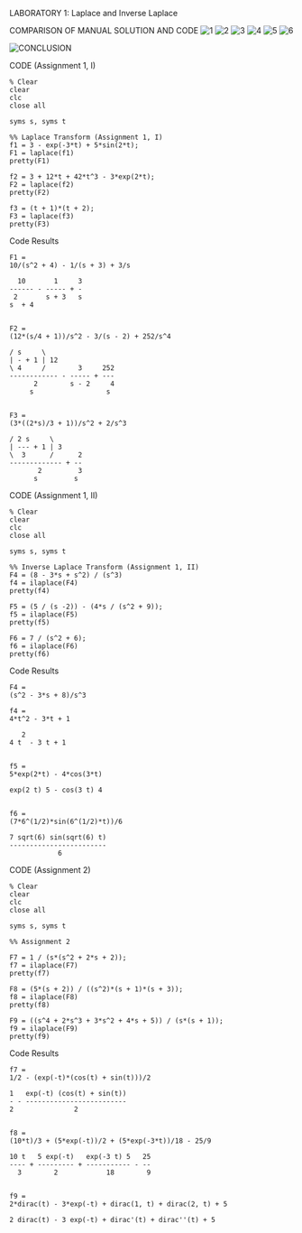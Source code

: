 LABORATORY 1: Laplace and Inverse Laplace 

COMPARISON OF MANUAL SOLUTION AND CODE
![1](https://github.com/Lenyilagan/G_3_Assignment_2024/assets/159031775/e888d58b-3fb2-4a15-83e5-4e8d9433ac55)
![2](https://github.com/Lenyilagan/G_3_Assignment_2024/assets/159031775/688c4170-2098-4971-a9da-338031307352)
![3](https://github.com/Lenyilagan/G_3_Assignment_2024/assets/159031775/c3a4e4bc-94c5-4aca-99b4-d5f959b008d5)
![4](https://github.com/Lenyilagan/G_3_Assignment_2024/assets/160506092/7c4d8edb-333b-42fd-96ff-3a5ccf082853)
![5](https://github.com/Lenyilagan/G_3_Assignment_2024/assets/160506092/05a5a040-0674-4fb5-9e41-27a100e38af9)
![6](https://github.com/Lenyilagan/G_3_Assignment_2024/assets/161393545/52fdbc20-1efa-4cc8-b4c2-9c0e67d8054b)

![CONCLUSION](https://github.com/Lenyilagan/G_3_Assignment_2024/assets/160560665/d32fc5ee-8d0d-423e-b45e-c09cb16eb0b6)

CODE (Assignment 1, I)

    % Clear
    clear
    clc
    close all
    
    syms s, syms t
    
    %% Laplace Transform (Assignment 1, I)
    f1 = 3 - exp(-3*t) + 5*sin(2*t);
    F1 = laplace(f1)
    pretty(F1)
    
    f2 = 3 + 12*t + 42*t^3 - 3*exp(2*t);
    F2 = laplace(f2)
    pretty(F2)
    
    f3 = (t + 1)*(t + 2);
    F3 = laplace(f3)
    pretty(F3)

Code Results

    F1 =
    10/(s^2 + 4) - 1/(s + 3) + 3/s
     
      10       1     3
    ------ - ----- + -
     2       s + 3   s
    s  + 4
    
     
    F2 = 
    (12*(s/4 + 1))/s^2 - 3/(s - 2) + 252/s^4
     
    / s     \
    | - + 1 | 12
    \ 4     /        3     252
    ------------ - ----- + ---
          2        s - 2     4
         s                  s
    
     
    F3 =  
    (3*((2*s)/3 + 1))/s^2 + 2/s^3
     
    / 2 s     \
    | --- + 1 | 3
    \  3      /      2
    ------------- + --
           2         3
          s         s

CODE (Assignment 1, II)

    % Clear
    clear
    clc
    close all
    
    syms s, syms t
    
    %% Inverse Laplace Transform (Assignment 1, II)
    F4 = (8 - 3*s + s^2) / (s^3)
    f4 = ilaplace(F4)
    pretty(f4)
    
    F5 = (5 / (s -2)) - (4*s / (s^2 + 9));
    f5 = ilaplace(F5)
    pretty(f5)
    
    F6 = 7 / (s^2 + 6);
    f6 = ilaplace(F6)
    pretty(f6)


Code Results

    F4 =
    (s^2 - 3*s + 8)/s^3
     
    f4 =
    4*t^2 - 3*t + 1
     
       2
    4 t  - 3 t + 1
    
     
    f5 =
    5*exp(2*t) - 4*cos(3*t)
     
    exp(2 t) 5 - cos(3 t) 4
    
     
    f6 =  
    (7*6^(1/2)*sin(6^(1/2)*t))/6
     
    7 sqrt(6) sin(sqrt(6) t)
    ------------------------
                6
                
CODE (Assignment 2)

    % Clear
    clear
    clc
    close all
    
    syms s, syms t
    
    %% Assignment 2
    
    F7 = 1 / (s*(s^2 + 2*s + 2));
    f7 = ilaplace(F7)
    pretty(f7)
    
    F8 = (5*(s + 2)) / ((s^2)*(s + 1)*(s + 3));
    f8 = ilaplace(F8)
    pretty(f8)
    
    F9 = ((s^4 + 2*s^3 + 3*s^2 + 4*s + 5)) / (s*(s + 1));
    f9 = ilaplace(F9)
    pretty(f9)


Code Results

    f7 =
    1/2 - (exp(-t)*(cos(t) + sin(t)))/2
     
    1   exp(-t) (cos(t) + sin(t))
    - - -------------------------
    2               2
    
     
    f8 =
    (10*t)/3 + (5*exp(-t))/2 + (5*exp(-3*t))/18 - 25/9
     
    10 t   5 exp(-t)   exp(-3 t) 5   25
    ---- + --------- + ----------- - --
      3        2            18        9
    
     
    f9 =
    2*dirac(t) - 3*exp(-t) + dirac(1, t) + dirac(2, t) + 5
     
    2 dirac(t) - 3 exp(-t) + dirac'(t) + dirac''(t) + 5
    
